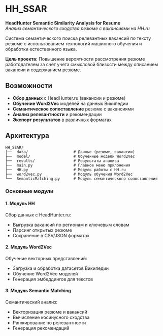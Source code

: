 # HH_SSAR
**HeadHunter Semantic Similarity Analysis for Resume**  
*Анализ семантического сходства резюме с вакансиями на HH.ru*

Система семантического поиска релевантных вакансий по тексту резюме с использованием технологий машинного обучения и обработки естественного языка.

**Цель проекта:** Повышение вероятности рассмотрения резюме работодателем за счёт учета смысловой близости между описанием вакансии и содержанием резюме.

## Возможности

- **Сбор данных** с HeadHunter.ru (вакансии и резюме)
- **Обучение Word2Vec** моделей на данных Википедии
- **Семантическое сопоставление** резюме с вакансиями
- **Анализ релевантности** и рекомендации
- **Экспорт результатов** в различных форматах

## Архитектура

```
HH_SSAR/
├──  data/                    # Данные (резюме, вакансии)
├──  model/                   # Обученные модели Word2Vec
├──  results/                 # Результаты анализа
├──  main.py                  # Главное меню приложения
├──  HH.py                    # Модуль работы с HH.ru
├──  word2vec.py              # Модуль обучения Word2Vec
└──  SemanticMatching.py      # Модуль семантического сопоставления
```

### Основные модули

#### 1. Модуль HH
Сбор данных с HeadHunter.ru:
- Выгрузка вакансий по регионам и ключевым словам
- Парсинг открытых резюме
- Сохранение в CSV/JSON форматах

#### 2. Модуль Word2Vec
Обучение векторных представлений:
- Загрузка и обработка датасетов Википедии
- Обучение Word2Vec моделей
- Генерация эмбеддингов для текстов

#### 3. Модуль Semantic Matching
Семантический анализ:
- Векторизация резюме и вакансий
- Вычисление косинусного сходства
- Ранжирование по релевантности
- Генерация рекомендаций